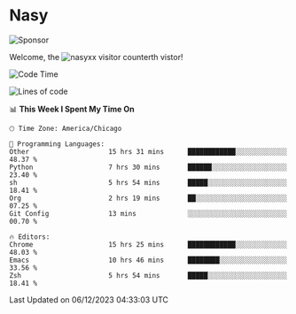 # Nasy

<!--
<p align="center">
<img height="200" src="https://github-readme-stats.vercel.app/api?username=nasyxx&count_private=true&show_icons=true&theme=dracula&include_all_commits=true"/>
<img height="200" src="https://github-readme-stats.vercel.app/api/top-langs/?username=nasyxx&theme=dracula&hide=html,jupyter+notebook&count_private=true&show_icons=true"/>
</p>

  
----------------
-->

![Sponsor](https://img.shields.io/static/v1.svg?label=Sponsor&message=%E2%9D%A4&logo=GitHub&style=flat&color=pink)
 
Welcome, the ![nasyxx visitor counter](https://count.getloli.com/get/@nasyxx?theme=rule34)th vistor!
 
<!--START_SECTION:waka-->
![Code Time](http://img.shields.io/badge/Code%20Time-4%2C056%20hrs%2048%20mins-blue)

![Lines of code](https://img.shields.io/badge/From%20Hello%20World%20I%27ve%20Written-6.3%20million%20lines%20of%20code-blue)

📊 **This Week I Spent My Time On** 

```text
🕑︎ Time Zone: America/Chicago

💬 Programming Languages: 
Other                    15 hrs 31 mins      ████████████░░░░░░░░░░░░░   48.37 % 
Python                   7 hrs 30 mins       ██████░░░░░░░░░░░░░░░░░░░   23.40 % 
sh                       5 hrs 54 mins       █████░░░░░░░░░░░░░░░░░░░░   18.41 % 
Org                      2 hrs 19 mins       ██░░░░░░░░░░░░░░░░░░░░░░░   07.25 % 
Git Config               13 mins             ░░░░░░░░░░░░░░░░░░░░░░░░░   00.70 % 

🔥 Editors: 
Chrome                   15 hrs 25 mins      ████████████░░░░░░░░░░░░░   48.03 % 
Emacs                    10 hrs 46 mins      ████████░░░░░░░░░░░░░░░░░   33.56 % 
Zsh                      5 hrs 54 mins       █████░░░░░░░░░░░░░░░░░░░░   18.41 % 
```


 Last Updated on 06/12/2023 04:33:03 UTC
<!--END_SECTION:waka-->

<!-- ![visitors](https://visitor-badge.laobi.icu/badge?page_id=nasyxx.nasyxx) -->
